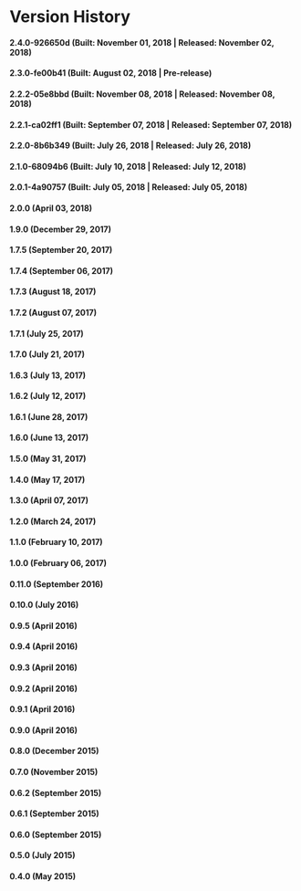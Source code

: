 # Version History


#### 2.4.0-926650d (Built: November 01, 2018 | Released: November 02, 2018)

#### 2.3.0-fe00b41 (Built: August 02, 2018 | Pre-release)

#### 2.2.2-05e8bbd (Built: November 08, 2018 | Released: November 08, 2018)

#### 2.2.1-ca02ff1 (Built: September 07, 2018 | Released: September 07, 2018)

#### 2.2.0-8b6b349 (Built: July 26, 2018 | Released: July 26, 2018)

#### 2.1.0-68094b6 (Built: July 10, 2018 | Released: July 12, 2018)

#### 2.0.1-4a90757 (Built: July 05, 2018 | Released: July 05, 2018)

#### 2.0.0 (April 03, 2018)

#### 1.9.0 (December 29, 2017)

#### 1.7.5 (September 20, 2017)

#### 1.7.4 (September 06, 2017)

#### 1.7.3 (August 18, 2017)

#### 1.7.2 (August 07, 2017)

#### 1.7.1 (July 25, 2017)

#### 1.7.0 (July 21, 2017)

#### 1.6.3 (July 13, 2017)

#### 1.6.2 (July 12, 2017)

#### 1.6.1 (June 28, 2017)

#### 1.6.0 (June 13, 2017)

#### 1.5.0 (May 31, 2017)

#### 1.4.0 (May 17, 2017)

#### 1.3.0 (April 07, 2017)

#### 1.2.0 (March 24, 2017)

#### 1.1.0 (February 10, 2017)

#### 1.0.0 (February 06, 2017)

#### 0.11.0 (September 2016)

#### 0.10.0 (July 2016)

#### 0.9.5 (April 2016)

#### 0.9.4 (April 2016)

#### 0.9.3 (April 2016)

#### 0.9.2 (April 2016)

#### 0.9.1 (April 2016)

#### 0.9.0 (April 2016)

#### 0.8.0 (December 2015)

#### 0.7.0 (November 2015)

#### 0.6.2 (September 2015)

#### 0.6.1 (September 2015)

#### 0.6.0 (September 2015)

#### 0.5.0 (July 2015)

#### 0.4.0 (May 2015)